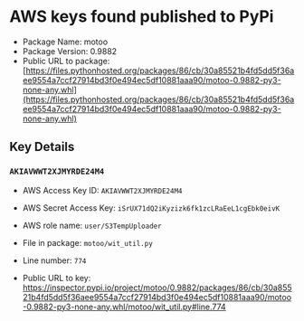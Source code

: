 # AWS keys found published to PyPi

* Package Name: motoo
* Package Version: 0.9882
* Public URL to package: [https://files.pythonhosted.org/packages/86/cb/30a85521b4fd5dd5f36aee9554a7ccf27914bd3f0e494ec5df10881aaa90/motoo-0.9882-py3-none-any.whl](https://files.pythonhosted.org/packages/86/cb/30a85521b4fd5dd5f36aee9554a7ccf27914bd3f0e494ec5df10881aaa90/motoo-0.9882-py3-none-any.whl)

## Key Details

### `AKIAVWWT2XJMYRDE24M4`

* AWS Access Key ID: `AKIAVWWT2XJMYRDE24M4`
* AWS Secret Access Key: `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` 
* AWS role name: `user/S3TempUploader`
* File in package: `motoo/wit_util.py`
* Line number: `774`

* Public URL to key: https://inspector.pypi.io/project/motoo/0.9882/packages/86/cb/30a85521b4fd5dd5f36aee9554a7ccf27914bd3f0e494ec5df10881aaa90/motoo-0.9882-py3-none-any.whl/motoo/wit_util.py#line.774


